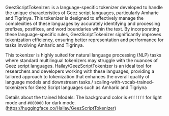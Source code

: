 GeezScriptTokenizer: is a language-specific tokenizer developed to handle the unique characteristics of Geez script languages, particularly Amharic and Tigrinya. This tokenizer is designed to effectively manage the complexities of these languages by accurately identifying and processing prefixes, postfixes, and word boundaries within the text. By incorporating these language-specific rules, GeezScriptTokenizer significantly improves tokenization efficiency, ensuring better representation and performance for tasks involving Amharic and Tigrinya.

This tokenizer is highly suited for natural language processing (NLP) tasks where standard multilingual tokenizers may struggle with the nuances of Geez script languages. Hailay/GeezScriptTokenizer is an ideal tool for researchers and developers working with these languages, providing a tailored approach to tokenization that enhances the overall quality of language models and downstream tasks./
scaling-with-vocab-trained-tokenizers for Geez Script languages such as Amharic and Tigriyna 

Details about the trained Models: The background color is `#ffffff` for light mode and `#000000` for dark mode. (https://huggingface.co/Hailay/GeezScriptTokenizer) 
